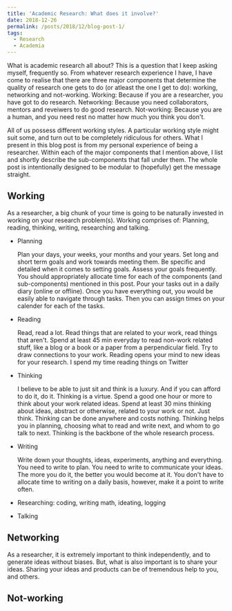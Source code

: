 ```yaml
---
title: 'Academic Research: What does it involve?'
date: 2018-12-26
permalink: /posts/2018/12/blog-post-1/
tags:
  - Research 
  - Academia 
---
```


What is academic research all about? This is a question that I keep asking myself, frequently so. 
From whatever research experience I have, I have come to realise that there are three major components that determine the quality of research one gets to do (or atleast the one I get to do): working, networking and not-working. Working: Because if you are a researcher, you have got to do research. Networking: Because you need collaborators, mentors and reveiwers to do good research. Not-working: Because you are a human, and you need rest no matter how much you think you don't. 

All of us possess different working styles. A particular working style might suit some, and turn out to be completely ridiculous for others. What I present in this blog post is from my personal experience of being a researcher. Within each of the major components that I mention above, I list and shortly describe the sub-components that fall under them. The whole post is intentionally designed to be modular to (hopefully) get the message straight.   

Working 
------
As a researcher, a big chunk of your time is going to be naturally invested in working on your research problem(s). Working comprises of: Planning, reading, thinking, writing, researching and talking. 

- Planning 
  
  Plan your days, your weeks, your months and your years. Set long and short term goals and work towards meeting them. Be specific and detailed when it comes to setting goals. Assess your goals frequently. You should appropriately allocate time for each of the components (and sub-components) mentioned in this post. Pour your tasks out in a daily diary (online or offline). Once you have everything out, you would be easily able to navigate through tasks. Then you can assign times on your calender for each of the tasks. 
  
- Reading 
  
  Read, read a lot. Read things that are related to your work, read things that aren't. Spend at least 45 min everyday to read non-work related stuff, like a blog or a book or a paper from a perpendicular field. Try to draw connections to your work. Reading opens your mind to new ideas for your research. I spend my time reading things on Twitter
  
- Thinking
  
  I believe to be able to just sit and think is a luxury. And if you can afford to do it, do it. Thinking is a virtue. Spend a good one hour or more to think about your work related ideas. Spend at least 30 mins thinking about ideas, abstract or otherwise, related to your work or not. Just think. Thinking can be done anywhere and costs nothing. Thinking helps you in planning, choosing what to read and write next, and whom to go talk to next. Thinking is the backbone of the whole research process. 
  
- Writing 
  
  Write down your thoughts, ideas, experiments, anything and everything. You need to write to plan. You need to write to communicate your ideas. The more you do it, the better you would become at it. You don't have to allocate time to writing on a daily basis, however, make it a point to write often. 
  
- Researching: coding, writing math, ideating, logging 
  

- Talking 


Networking 
------

As a researcher, it is extremely important to think independently, and to generate ideas without biases. But, what is also important is to share your ideas. Sharing your ideas and products can be of tremendous help to you, and others. 



Not-working 
------


